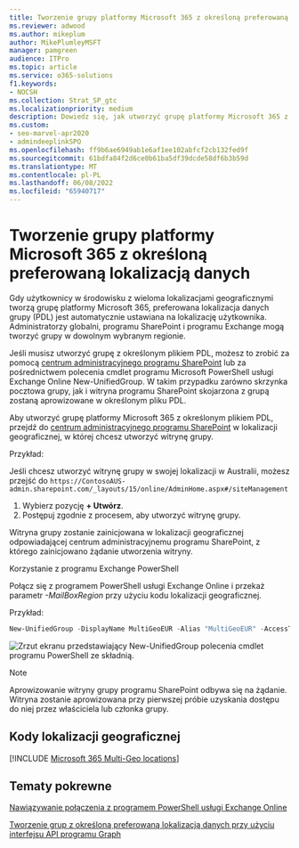```yaml
---
title: Tworzenie grupy platformy Microsoft 365 z określoną preferowaną lokalizacją danych
ms.reviewer: adwood
ms.author: mikeplum
author: MikePlumleyMSFT
manager: pamgreen
audience: ITPro
ms.topic: article
ms.service: o365-solutions
f1.keywords:
- NOCSH
ms.collection: Strat_SP_gtc
ms.localizationpriority: medium
description: Dowiedz się, jak utworzyć grupę platformy Microsoft 365 z określoną preferowaną lokalizacją danych w środowisku z wieloma lokalizacjami geograficznymi.
ms.custom:
- seo-marvel-apr2020
- admindeeplinkSPO
ms.openlocfilehash: ff9b6ae6949ab1e6af1ee102abfcf2cb132fed9f
ms.sourcegitcommit: 61bdfa84f2d6ce0b61ba5df39dcde58df6b3b59d
ms.translationtype: MT
ms.contentlocale: pl-PL
ms.lasthandoff: 06/08/2022
ms.locfileid: "65940717"
---
```

# <a name="create-a-microsoft-365-group-with-a-specific-preferred-data-location"></a>Tworzenie grupy platformy Microsoft 365 z określoną preferowaną lokalizacją danych

Gdy użytkownicy w środowisku z wieloma lokalizacjami geograficznymi tworzą grupę platformy Microsoft 365, preferowana lokalizacja danych grupy (PDL) jest automatycznie ustawiana na lokalizację użytkownika. Administratorzy globalni, programu SharePoint i programu Exchange mogą tworzyć grupy w dowolnym wybranym regionie. 

Jeśli musisz utworzyć grupę z określonym plikiem PDL, możesz to zrobić za pomocą <a href="https://go.microsoft.com/fwlink/?linkid=2185219" target="_blank">centrum administracyjnego programu SharePoint</a> lub za pośrednictwem polecenia cmdlet programu Microsoft PowerShell usługi Exchange Online New-UnifiedGroup. W takim przypadku zarówno skrzynka pocztowa grupy, jak i witryna programu SharePoint skojarzona z grupą zostaną aprowizowane w określonym pliku PDL.

Aby utworzyć grupę platformy Microsoft 365 z określonym plikiem PDL, przejdź do <a href="https://go.microsoft.com/fwlink/?linkid=2185219" target="_blank">centrum administracyjnego programu SharePoint</a> w lokalizacji geograficznej, w której chcesz utworzyć witrynę grupy.

Przykład:

Jeśli chcesz utworzyć witrynę grupy w swojej lokalizacji w Australii, możesz przejść do `https://ContosoAUS-admin.sharepoint.com/_layouts/15/online/AdminHome.aspx#/siteManagement`

1. Wybierz pozycję **+ Utwórz**.
2. Postępuj zgodnie z procesem, aby utworzyć witrynę grupy.

Witryna grupy zostanie zainicjowana w lokalizacji geograficznej odpowiadającej centrum administracyjnemu programu SharePoint, z którego zainicjowano żądanie utworzenia witryny. 

Korzystanie z programu Exchange PowerShell 

Połącz się z programem PowerShell usługi Exchange Online i przekaż parametr *-MailBoxRegion* przy użyciu kodu lokalizacji geograficznej.

Przykład: 

```PowerShell
New-UnifiedGroup -DisplayName MultiGeoEUR -Alias "MultiGeoEUR" -AccessType Public -MailboxRegion EUR 
```

![Zrzut ekranu przedstawiający New-UnifiedGroup polecenia cmdlet programu PowerShell ze składnią.](../media/multi-geo-new-group-with-pdl-powershell.png)

> [!Note]
> Aprowizowanie witryny grupy programu SharePoint odbywa się na żądanie. Witryna zostanie aprowizowana przy pierwszej próbie uzyskania dostępu do niej przez właściciela lub członka grupy.

## <a name="geo-location-codes"></a>Kody lokalizacji geograficznej

[!INCLUDE [Microsoft 365 Multi-Geo locations](../includes/microsoft-365-multi-geo-locations.md)]

## <a name="related-topics"></a>Tematy pokrewne

[Nawiązywanie połączenia z programem PowerShell usługi Exchange Online](/powershell/exchange/connect-to-exchange-online-powershell)

[Tworzenie grup z określoną preferowaną lokalizacją danych przy użyciu interfejsu API programu Graph](/graph/api/group-post-groups)

